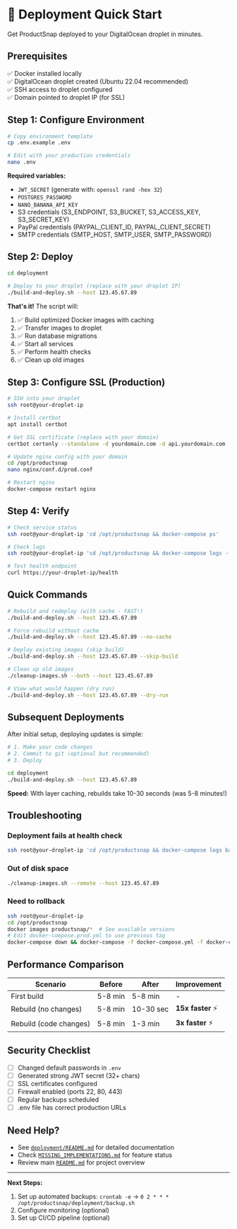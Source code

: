 # 🚀 Deployment Quick Start

Get ProductSnap deployed to your DigitalOcean droplet in minutes.

## Prerequisites

✅ Docker installed locally  
✅ DigitalOcean droplet created (Ubuntu 22.04 recommended)  
✅ SSH access to droplet configured  
✅ Domain pointed to droplet IP (for SSL)  

## Step 1: Configure Environment

```bash
# Copy environment template
cp .env.example .env

# Edit with your production credentials
nano .env
```

**Required variables:**
- `JWT_SECRET` (generate with: `openssl rand -hex 32`)
- `POSTGRES_PASSWORD`
- `NANO_BANANA_API_KEY`
- S3 credentials (S3_ENDPOINT, S3_BUCKET, S3_ACCESS_KEY, S3_SECRET_KEY)
- PayPal credentials (PAYPAL_CLIENT_ID, PAYPAL_CLIENT_SECRET)
- SMTP credentials (SMTP_HOST, SMTP_USER, SMTP_PASSWORD)

## Step 2: Deploy

```bash
cd deployment

# Deploy to your droplet (replace with your droplet IP)
./build-and-deploy.sh --host 123.45.67.89
```

**That's it!** The script will:
1. ✅ Build optimized Docker images with caching
2. ✅ Transfer images to droplet
3. ✅ Run database migrations
4. ✅ Start all services
5. ✅ Perform health checks
6. ✅ Clean up old images

## Step 3: Configure SSL (Production)

```bash
# SSH into your droplet
ssh root@your-droplet-ip

# Install certbot
apt install certbot

# Get SSL certificate (replace with your domain)
certbot certonly --standalone -d yourdomain.com -d api.yourdomain.com

# Update nginx config with your domain
cd /opt/productsnap
nano nginx/conf.d/prod.conf

# Restart nginx
docker-compose restart nginx
```

## Step 4: Verify

```bash
# Check service status
ssh root@your-droplet-ip 'cd /opt/productsnap && docker-compose ps'

# Check logs
ssh root@your-droplet-ip 'cd /opt/productsnap && docker-compose logs -f'

# Test health endpoint
curl https://your-droplet-ip/health
```

## Quick Commands

```bash
# Rebuild and redeploy (with cache - FAST!)
./build-and-deploy.sh --host 123.45.67.89

# Force rebuild without cache
./build-and-deploy.sh --host 123.45.67.89 --no-cache

# Deploy existing images (skip build)
./build-and-deploy.sh --host 123.45.67.89 --skip-build

# Clean up old images
./cleanup-images.sh --both --host 123.45.67.89

# View what would happen (dry run)
./build-and-deploy.sh --host 123.45.67.89 --dry-run
```

## Subsequent Deployments

After initial setup, deploying updates is simple:

```bash
# 1. Make your code changes
# 2. Commit to git (optional but recommended)
# 3. Deploy

cd deployment
./build-and-deploy.sh --host 123.45.67.89
```

**Speed:** With layer caching, rebuilds take 10-30 seconds (was 5-8 minutes!)

## Troubleshooting

### Deployment fails at health check
```bash
ssh root@your-droplet-ip 'cd /opt/productsnap && docker-compose logs backend'
```

### Out of disk space
```bash
./cleanup-images.sh --remote --host 123.45.67.89
```

### Need to rollback
```bash
ssh root@your-droplet-ip
cd /opt/productsnap
docker images productsnap/*  # See available versions
# Edit docker-compose.prod.yml to use previous tag
docker-compose down && docker-compose -f docker-compose.yml -f docker-compose.prod.yml up -d
```

## Performance Comparison

| Scenario | Before | After | Improvement |
|----------|--------|-------|-------------|
| First build | 5-8 min | 5-8 min | - |
| Rebuild (no changes) | 5-8 min | 10-30 sec | **15x faster** ⚡ |
| Rebuild (code changes) | 5-8 min | 1-3 min | **3x faster** ⚡ |

## Security Checklist

- [ ] Changed default passwords in `.env`
- [ ] Generated strong JWT secret (32+ chars)
- [ ] SSL certificates configured
- [ ] Firewall enabled (ports 22, 80, 443)
- [ ] Regular backups scheduled
- [ ] .env file has correct production URLs

## Need Help?

- See [`deployment/README.md`](deployment/README.md) for detailed documentation
- Check [`MISSING_IMPLEMENTATIONS.md`](MISSING_IMPLEMENTATIONS.md) for feature status
- Review main [`README.md`](README.md) for project overview

---

**Next Steps:**
1. Set up automated backups: `crontab -e` → `0 2 * * * /opt/productsnap/deployment/backup.sh`
2. Configure monitoring (optional)
3. Set up CI/CD pipeline (optional)
